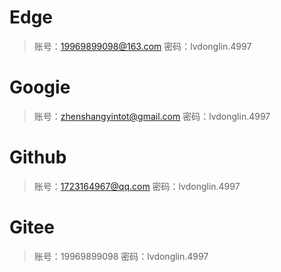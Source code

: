 # Edge

> 账号：19969899098@163.com
> 密码：lvdonglin.4997

# Googie

> 账号：zhenshangyintot@gmail.com
> 密码：lvdonglin.4997

# Github

> 账号：1723164967@qq.com
> 密码：lvdonglin.4997

# Gitee

> 账号：19969899098
> 密码：lvdonglin.4997





